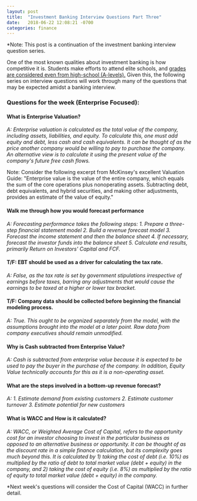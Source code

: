 ```yaml
---
layout: post
title:  "Investment Banking Interview Questions Part Three"
date:   2018-06-22 12:08:21 -0700
categories: finance
---
```


*Note: This post is a continuation of the investment banking interview question series.

One of the most known qualities about investment banking is how competitive it is. Students make efforts to attend elite schools, and [grades are considered even from high-school (A-levels).](https://www.theguardian.com/society/2016/sep/01/top-graduates-missing-out-on-banking-jobs-for-lacking-polish) Given this, the following series on interview questions will work through many of the questions that may be expected amidst a banking interview.

### Questions for the week (Enterprise Focused):

#### What is Enterprise Valuation?

_A: Enterprise valuation is calculated as the total value of the company, including assets, liabilities, and equity. To calculate this, one must add equity and debt, less cash and cash equivalents. It can be thought of as the price another company would be willing to pay to purchase the company. An alternative view is to calculate it using the present value of the company's future free cash flows._

Note: Consider the following excerpt from McKinsey's excellent Valuation Guide:
"Enterprise value is the value of the entire company, which equals the sum of the core operations plus nonoperating assets. Subtracting debt, debt equivalents, and hybrid securities, and making other adjustments, provides an estimate of the value of equity."

#### Walk me through how you would forecast performance

_A: Forecasting performance takes the following steps:_
_1. Prepare a three-step financial statement model_
_2. Build a revenue forecast model_
_3. Forecast the income statement and then the balance sheet_
_4. If necessary, forecast the investor funds into the balance sheet_
_5. Calculate end results, primarily Return on Investors' Capital and FCF._

#### T/F: EBT should be used as a driver for calculating the tax rate.

_A: False, as the tax rate is set by government stipulations irrespective of earnings before taxes, barring any adjustments that would cause the earnings to be taxed at a higher or lower tax bracket._

#### T/F: Company data should be collected before beginning the financial modeling process.

_A: True. This ought to be organized separately from the model, with the assumptions brought into the model at a later point. Raw data from company executives should remain unmodified._

#### Why is Cash subtracted from Enterprise Value?

_A: Cash is subtracted from enterprise value because it is expected to be used to pay the buyer in the purchase of the company. In addition, Equity Value technically accounts for this as it is a non-operating asset._

#### What are the steps involved in a bottom-up revenue forecast?

_A:_
_1. Estimate demand from existing customers_
_2. Estimate customer turnover_
_3. Estimate potential for new customers_

#### What is WACC and How is it calculated?

_A: WACC, or Weighted Average Cost of Capital, refers to the opportunity cost for an investor choosing to invest in the particular business as opposed to an alternative business or opportunity. It can be thought of as the discount rate in a simple finance calculation, but its complexity goes much beyond this. It is calculated by 1) taking the cost of debt (i.e. 10%) as multiplied by the ratio of debt to total market value (debt + equity) in the company, and 2) taking the cost of equity (i.e. 8%) as multiplied by the ratio of equity to total market value (debt + equity) in the company._


*Next week's questions will consider the Cost of Capital (WACC) in further detail.
